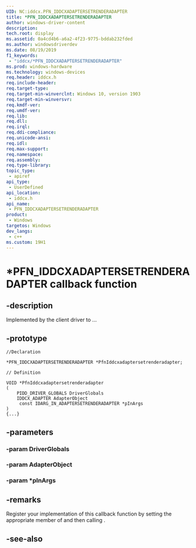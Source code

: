 ```yaml
---
UID: NC:iddcx.PFN_IDDCXADAPTERSETRENDERADAPTER
title: *PFN_IDDCXADAPTERSETRENDERADAPTER
author: windows-driver-content
description: 
tech.root: display
ms.assetid: 0a4cd4b6-a6a2-4f23-9775-bddab232fded
ms.author: windowsdriverdev
ms.date: 08/19/2019
f1_keywords:
 - "iddcx/*PFN_IDDCXADAPTERSETRENDERADAPTER"
ms.prod: windows-hardware
ms.technology: windows-devices
req.header: iddcx.h
req.include-header:
req.target-type:
req.target-min-winverclnt: Windows 10, version 1903
req.target-min-winversvr:
req.kmdf-ver:
req.umdf-ver:
req.lib:
req.dll:
req.irql: 
req.ddi-compliance:
req.unicode-ansi:
req.idl:
req.max-support:
req.namespace:
req.assembly:
req.type-library: 
topic_type: 
 - apiref
api_type: 
 - UserDefined
api_location: 
 - iddcx.h
api_name: 
 - PFN_IDDCXADAPTERSETRENDERADAPTER
product: 
 - Windows
targetos: Windows
dev_langs:
 - c++
ms.custom: 19H1
---
```


# *PFN_IDDCXADAPTERSETRENDERADAPTER callback function

## -description

Implemented by the client driver to ... 

## -prototype

```
//Declaration

*PFN_IDDCXADAPTERSETRENDERADAPTER *PfnIddcxadaptersetrenderadapter; 

// Definition

VOID *PfnIddcxadaptersetrenderadapter 
(
	PIDD_DRIVER_GLOBALS DriverGlobals
	IDDCX_ADAPTER AdapterObject
	 const IDARG_IN_ADAPTERSETRENDERADAPTER *pInArgs
)
{...}

```

## -parameters

### -param DriverGlobals

### -param AdapterObject

### -param *pInArgs



## -remarks

Register your implementation of this callback function by setting the appropriate member of <!-- REPLACE ME --> and then calling <!-- REPLACE ME -->.


## -see-also
